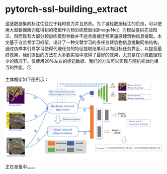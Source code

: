 # pytorch-ssl-building_extract
遥感数据集的标注往往过于耗时费力并且昂贵。为了减轻数据标注的负担，可以使用大型数据集训练得到的模型作为预训练模型(如ImageNet）为模型提供先验知识，然而现有大部分预训练模型参数并不适合直接迁移至遥感建筑物信息提取。本文基于自监督学习框架，设计了一种交替学习的多任务建筑物信息提取网络结构，通过伪样本引导学习使得代理任务的特征提取结果可以向目标任务靠近，以提高最终效果，我们提出的方法在大多数实验中取得了最好的效果，尤其是在训练数据较少的情况下。仅使用20%左右的标记数据，我们的方法可以实现与随机初始化相当的性能。:clock1130:
 
 
 主体框架如下图所示：
 <img src="img/Main.png" />
    


正在准备中。。。。
